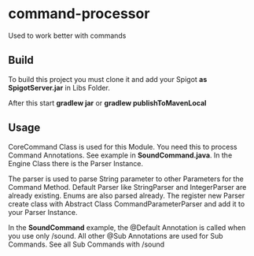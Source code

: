 # command-processor
Used to work better with commands

## Build

To build this project you must clone it and add your Spigot **as SpigotServer.jar** in Libs Folder.

After this start **gradlew jar** or **gradlew publishToMavenLocal**

## Usage

CoreCommand Class is used for this Module. You need this to process Command Annotations. See example in **SoundCommand.java**.
In the Engine Class there is the Parser Instance. 

The parser is used to parse String parameter to other Parameters for the Command Method.
Default Parser like StringParser and IntegerParser are already existing. Enums are also parsed already.
The register new Parser create class with Abstract Class CommandParameterParser and add it to your Parser Instance.

In the **SoundCommand** example, the @Default Annotation is called when you use only /sound. All other @Sub Annotations are used for Sub Commands. See all Sub Commands with
/sound
